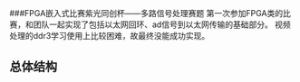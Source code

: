 ### FPGA嵌入式比赛紫光同创杯——多路信号处理赛题
第一次参加FPGA类的比赛，和团队一起实现了包括以太网回环、ad信号到以太网传输的基础部分。
视频处理的ddr3学习使用上比较困难，故最终没能成功实现。
## 总体结构
